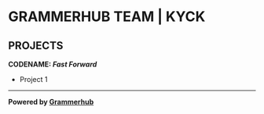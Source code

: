 # GRAMMERHUB TEAM | KYCK

## PROJECTS

**CODENAME: _Fast Forward_**
- Project 1



______________________________
**Powered by [Grammerhub](http://discord.grammerhub.org)**


